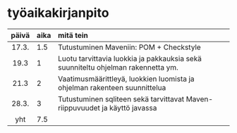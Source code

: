 # työaikakirjanpito

| päivä | aika | mitä tein  |
| :----:|:-----| :-----|
| 17.3. | 1.5    | Tutustuminen Maveniin: POM + Checkstyle |
| 19.3  | 1    | Luotu tarvittavia luokkia ja pakkauksia sekä suunniteltu ohjelman rakennetta ym. |
| 21.3  | 2    | Vaatimusmäärittleyä, luokkien luomista ja ohjelman rakenteen suunnittelua |
| 28.3. | 3    | Tutustuminen sqliteen sekä tarvittavat Maven-riippuvuudet ja käyttö javassa |
| yht   |7.5   | |
